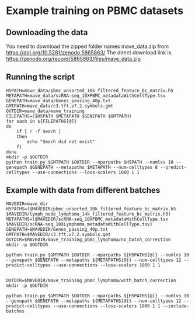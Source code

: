 # Example training on PBMC datasets

## Downloading the data

You need to download the zipped folder names mave_data.zip from https://doi.org/10.5281/zenodo.5865863/
The direct download link is https://zenodo.org/record/5865863/files/mave_data.zip

## Running the script


```
H5PATH=mave_data/pbmc_unsorted_10k_filtered_feature_bc_matrix.h5
METAPATH=mave_data/scRNA-seq_10XPBMC_metadataWithCellType.tsv
GENEPATH=mave_data/Genes_passing_40p.txt
GMTPATH=mave_data/c3.tft.v7.2.symbols.gmt
OUTDIR=mave_data/mave_training
FILEPATHS=($H5PATH $METAPATH $GENEPATH $GMTPATH)
for each in ${FILEPATHS[@]}
do
    if [ ! -f $each ]
    then
        echo "$each did not exist"
    fi
done
mkdir -p $OUTDIR
python train.py $GMTPATH $OUTDIR --nparpaths $H5PATH --numlvs 10 --genepath $GENEPATH --metapaths $METAPATH --num-celltypes 8 --predict-celltypes --use-connections --loss-scalers 1000 1 1
```

## Example with data from different batches


```
MAVEDIR=mave_dir
H5PATHS=($MAVEDIR/pbmc_unsorted_10k_filtered_feature_bc_matrix.h5 $MAVEDIR/lymph_node_lymphoma_14k_filtered_feature_bc_matrix.h5)
METAPATHS=($MAVEDIR/scRNA-seq_10XPBMC_metadataWithCellType.tsv $MAVEDIR/scRNA-seq_10XLymphoma_metadataWithCellType.tsv)
GENEPATH=$MAVEDIR/Genes_passing_40p.txt
GMTPATH=$MAVEDIR/c3.tft.v7.2.symbols.gmt
OUTDIR=$MAVEDIR/mave_training_pbmc_lymphoma/no_batch_correction
mkdir -p $OUTDIR

python train.py $GMTPATH $OUTDIR --nparpaths ${H5PATHS[@]} --numlvs 10 --genepath $GENEPATH --metapaths ${METAPATHS[@]} --num-celltypes 12 --predict-celltypes --use-connections --loss-scalers 1000 1 1


OUTDIR=$MAVEDIR/mave_training_pbmc_lymphoma/with_batch_correction
mkdir -p $OUTDIR

python train.py $GMTPATH $OUTDIR --nparpaths ${H5PATHS[@]} --numlvs 10 --genepath $GENEPATH --metapaths ${METAPATHS[@]} --num-celltypes 12 --predict-celltypes --use-connections --loss-scalers 1000 1 1 --include-batches
```
